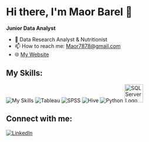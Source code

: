# Hi there, I'm Maor Barel 👋

**Junior Data Analyst**

- 🌱 Data Research Analyst & Nutritionist
- 📫 How to reach me: [Maor7878@gmail.com](mailto:Maor7878@gmail.com)
- 🌐 [My Website](https://maor0602.github.io/MyPortfolio/)

## My Skills: 
![My Skills](https://skillicons.dev/icons?i=py,html,github,git,vscode,linkedin)
![Tableau](https://img.shields.io/badge/-Tableau-E97627?style=flat-square&logo=Tableau&logoColor=white)
![SPSS](https://img.shields.io/badge/-SPSS-0033A0?style=flat-square&logo=IBM&logoColor=white)
![Hive](https://img.shields.io/badge/-Hive-FDEE21?style=flat-square&logo=Apache-Hive&logoColor=black)
![Python](https://img.shields.io/badge/-Python-3776AB?style=flat-square&logo=python&logoColor=white)
<img src="https://surveymonkey-assets.s3.amazonaws.com/papiasset/apps/logos/2e989404-aed0-41ea-9198-ddc1c76d7a4a" alt="SQL Server Logo" width="50" />




## Connect with me:
[![LinkedIn](https://img.shields.io/badge/-LinkedIn-0077B5?style=flat-square&logo=linkedin&logoColor=white)](https://www.linkedin.com/in/maor-barel-a823a3288/)
